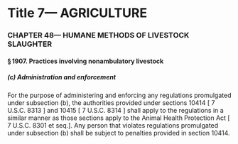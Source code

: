 
# Title 7— AGRICULTURE
### CHAPTER 48— HUMANE METHODS OF LIVESTOCK SLAUGHTER
#### § 1907. Practices involving nonambulatory livestock
##### (c) Administration and enforcement

For the purpose of administering and enforcing any regulations promulgated under subsection (b), the authorities provided under sections 10414 [ 7 U.S.C. 8313 ] and 10415 [ 7 U.S.C. 8314 ] shall apply to the regulations in a similar manner as those sections apply to the Animal Health Protection Act [ 7 U.S.C. 8301 et seq.]. Any person that violates regulations promulgated under subsection (b) shall be subject to penalties provided in section 10414.
